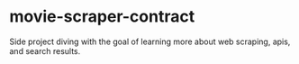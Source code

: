 # movie-scraper-contract
Side project diving with the goal of learning more about web scraping, apis, and search results.
